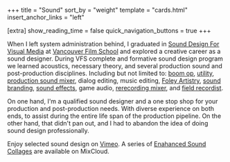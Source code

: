 +++
title = "Sound"
sort_by = "weight"
template = "cards.html"
insert_anchor_links = "left"

[extra]
show_reading_time = false
quick_navigation_buttons = true
+++

When I left system administration behind, I graduated in [Sound Design For
Visual Media](https://vfs.edu/programs/sound-design) at [Vancouver Film
School](https://vfs.edu/about-vfs) and explored a creative career as a sound
designer. During VFS complete and formative sound design program we learned
acoustics, necessary theory, and several production sound and post-production
disciplines. Including but not limited to: [boom
op](<https://en.wikipedia.org/wiki/Boom_operator_(media)>),
[utility](https://en.wikipedia.org/wiki/Utility_sound_technician), [production
sound mixer](https://en.wikipedia.org/wiki/Production_sound_mixer), dialog
editing, music editing, [Foley
Artistry](<https://en.wikipedia.org/wiki/Foley_(filmmaking)>), [sound
branding](https://en.wikipedia.org/wiki/Sound_trademark), [sound
effects](https://en.wikipedia.org/wiki/Sound_design), game audio, [rerecording
mixer](https://en.wikipedia.org/wiki/Re-recording_mixer), and [field
recordist](https://en.wikipedia.org/wiki/Field_recording).

On one hand, I'm a qualified sound designer and a one stop shop for your
production and post-production needs. With diverse experience on both ends, to
assist during the entire life span of the production pipeline. On the other
hand, that didn't pan out, and I had to abandon the idea of doing sound design
professionally.

Enjoy selected sound design on [Vimeo](https://vimeo.com/earlistensound). A
series of [Enahanced Sound
Collages](https://www.mixcloud.com/gentlewash/playlists/ispirazione/) are
available on MixCloud.
